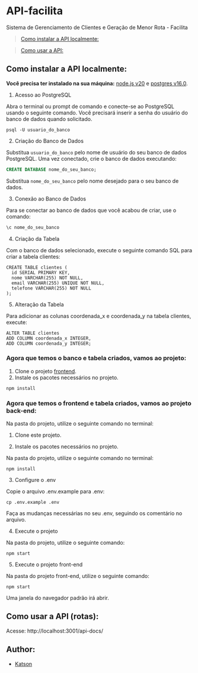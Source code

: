 # API-facilita
Sistema de Gerenciamento de Clientes e Geração de Menor Rota - Facilita

> [Como instalar a API localmente:](#dev)

> [Como usar a API:](#routes)

<a name="dev"></a>
## Como instalar a API localmente:

**Você precisa ter instalado na sua máquina:**  [node.js v20](https://nodejs.org/en/download/) e [postgres v16.0](https://www.postgresql.org/download/).

1. Acesso ao PostgreSQL
   
Abra o terminal ou prompt de comando e conecte-se ao PostgreSQL usando o seguinte comando. Você precisará inserir a senha do usuário do banco de dados quando solicitado.

```
psql -U usuario_do_banco
```

2. Criação do Banco de Dados
   
Substitua `usuario_do_banco` pelo nome de usuário do seu banco de dados PostgreSQL.
Uma vez conectado, crie o banco de dados executando:
```sql
CREATE DATABASE nome_do_seu_banco;
```
Substitua `nome_do_seu_banco` pelo nome desejado para o seu banco de dados.

3. Conexão ao Banco de Dados
   
Para se conectar ao banco de dados que você acabou de criar, use o comando:
```bash
\c nome_do_seu_banco
```
4. Criação da Tabela
   
Com o banco de dados selecionado, execute o seguinte comando SQL para criar a tabela clientes:
```
CREATE TABLE clientes (
  id SERIAL PRIMARY KEY,
  nome VARCHAR(255) NOT NULL,
  email VARCHAR(255) UNIQUE NOT NULL,
  telefone VARCHAR(255) NOT NULL
);
```
5. Alteração da Tabela
   
Para adicionar as colunas coordenada_x e coordenada_y na tabela clientes, execute:
```
ALTER TABLE clientes
ADD COLUMN coordenada_x INTEGER,
ADD COLUMN coordenada_y INTEGER;
```

### Agora que temos o banco e tabela criados, vamos ao projeto:
1. Clone o projeto [frontend](https://github.com/katson1/sistema-facilita-frontend).
2. Instale os pacotes necessários no projeto.
  ```
npm install
  ```

### Agora que temos o frontend e tabela criados, vamos ao projeto back-end:
Na pasta do projeto, utilize o seguinte comando no terminal:
1. Clone este projeto.

2. Instale os pacotes necessários no projeto.
    
Na pasta do projeto, utilize o seguinte comando no terminal:
  ```
npm install
  ```
3. Configure o .env
   
Copie o arquivo .env.example para .env:
  ```
cp .env.example .env
  ```
Faça as mudanças necessárias no seu .env, seguindo os comentário no arquivo.

4. Execute o projeto
   
Na pasta do projeto, utilize o seguinte comando:
  ```
npm start
  ```
5. Execute o projeto front-end
   
Na pasta do projeto front-end, utilize o seguinte comando:
  ```
npm start
  ```
Uma janela do navegador padrão irá abrir.
<a name="routes"></a>
## Como usar a API (rotas):

Acesse: http://localhost:3001/api-docs/


## Author:
- [Katson](https://github.com/katson1)
